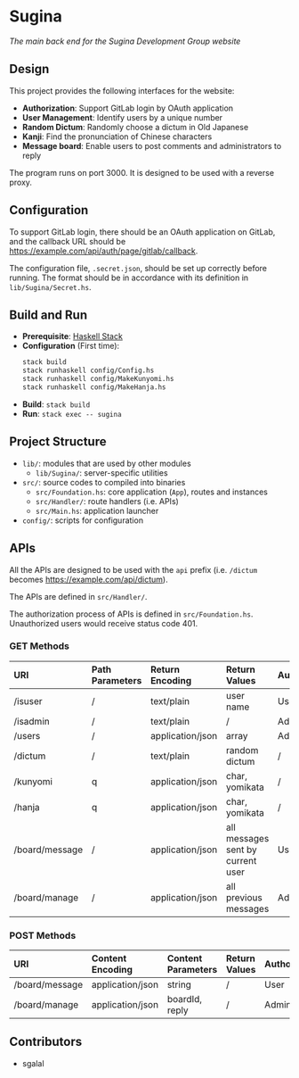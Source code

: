 # Sugina

_The main back end for the Sugina Development Group website_

## Design

This project provides the following interfaces for the website:

* **Authorization**: Support GitLab login by OAuth application
* **User Management**: Identify users by a unique number
* **Random Dictum**: Randomly choose a dictum in Old Japanese
* **Kanji**: Find the pronunciation of Chinese characters
* **Message board**: Enable users to post comments and administrators to reply

The program runs on port 3000. It is designed to be used with a reverse proxy.

## Configuration

To support GitLab login, there should be an OAuth application on GitLab, and the callback URL should be https://example.com/api/auth/page/gitlab/callback.

The configuration file, `.secret.json`, should be set up correctly before running. The format should be in accordance with its definition in `lib/Sugina/Secret.hs`.

## Build and Run

* **Prerequisite**: [Haskell Stack](https://www.haskellstack.org/)
* **Configuration** (First time):
    ``` bash
    stack build
    stack runhaskell config/Config.hs
    stack runhaskell config/MakeKunyomi.hs
    stack runhaskell config/MakeHanja.hs
    ```
* **Build**: `stack build`
* **Run**: `stack exec -- sugina`

## Project Structure

* `lib/`: modules that are used by other modules
    - `lib/Sugina/`: server-specific utilities
* `src/`: source codes to compiled into binaries
    - `src/Foundation.hs`: core application (`App`), routes and instances
    - `src/Handler/`: route handlers (i.e. APIs)
    - `src/Main.hs`: application launcher
* `config/`: scripts for configuration

## APIs

All the APIs are designed to be used with the `api` prefix (i.e. `/dictum` becomes https://example.com/api/dictum).

The APIs are defined in `src/Handler/`.

The authorization process of APIs is defined in `src/Foundation.hs`. Unauthorized users would receive status code 401.

### **GET** Methods

| URI | Path Parameters | Return Encoding | Return Values | Authorization |
| :- | :- | :- | :- | :- |
| /isuser | / | text/plain | user name | User |
| /isadmin | / | text/plain | / | Administrator |
| /users | / | application/json | array | Administrator |
| /dictum | / | text/plain | random dictum | / |
| /kunyomi | q | application/json | char, yomikata | / |
| /hanja | q | application/json | char, yomikata | / |
| /board/message | / | application/json | all messages sent by current user | User |
| /board/manage | / | application/json | all previous messages | Administrator |

### **POST** Methods

| URI | Content Encoding | Content Parameters | Return Values | Authorization |
| :- | :- | :- | :- | :- |
| /board/message | application/json | string | / | User |
| /board/manage | application/json | boardId, reply | / | Administrator |

## Contributors

* sgalal

